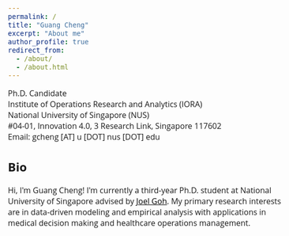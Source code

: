 ```yaml
---
permalink: /
title: "Guang Cheng"
excerpt: "About me"
author_profile: true
redirect_from: 
  - /about/
  - /about.html
---  
```


<style>
@import url('https://fonts.googleapis.com/css2?family=Open+Sans&display=swap');
</style>
<!-- <body style="font-family: sans-serif; font-size: 9pt;"> -->
<body style="font-family: Open Sans; font-style: light; font-size: 12pt;">
<!-- <body> -->

<!-- <h2 style="margin-top: 1em;">Info</h2>  -->
<p>
  Ph.D. Candidate  <br>
  Institute of Operations Research and Analytics (IORA)  <br>
  National University of Singapore (NUS)   <br>
  #04-01, Innovation 4.0, 3 Research Link, Singapore 117602   <br>
  Email: gcheng [AT] u [DOT] nus [DOT] edu  <br>
</p>

<h2>Bio</h2>
<p>
Hi, I'm Guang Cheng! 
I'm currently a third-year Ph.D. student at National University of Singapore advised by <a href="https://www.joelgoh.net/" target="_blank" style="color: black">Joel Goh</a>.
My primary research interests are in data-driven modeling and empirical analysis with applications in medical decision making and healthcare operations management.
</p>

</body>